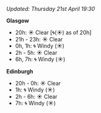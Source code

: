 *Updated: Thursday 21st April 19:30*

**Glasgow**

* 20h: :sunny: Clear [:cyclone:(:sunny:) as of 20h]
* 21h - 23h: :sunny: Clear
* 0h, 1h: :cyclone: Windy (:sunny:)
* 2h - 5h: :sunny: Clear
* 6h, 7h: :cyclone: Windy (:sunny:)

**Edinburgh**

* 20h - 0h: :sunny: Clear
* 1h: :cyclone: Windy (:sunny:)
* 2h - 6h: :sunny: Clear
* 7h: :cyclone: Windy (:sunny:)
